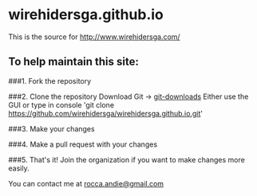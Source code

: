 # wirehidersga.github.io
This is the source for http://www.wirehidersga.com/

## To help maintain this site:

###1. Fork the repository
	
###2. Clone the repository
	Download Git -> [git-downloads](https://git-scm.com/downloads)
	Either use the GUI or type in console 'git clone https://github.com/wirehidersga/wirehidersga.github.io.git'

###3. Make your changes

###4. Make a pull request with your changes

###5. That's it! Join the organization if you want to make changes more easily.

You can contact me at [rocca.andie@gmail.com](mailto:rocca.andie@gmail.com)
	
